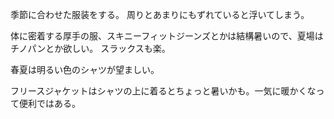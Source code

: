 季節に合わせた服装をする。
周りとあまりにもずれていると浮いてしまう。

体に密着する厚手の服、スキニーフィットジーンズとかは結構暑いので、夏場はチノパンとか欲しい。
スラックスも楽。

春夏は明るい色のシャツが望ましい。

フリースジャケットはシャツの上に着るとちょっと暑いかも。一気に暖かくなって便利ではある。
